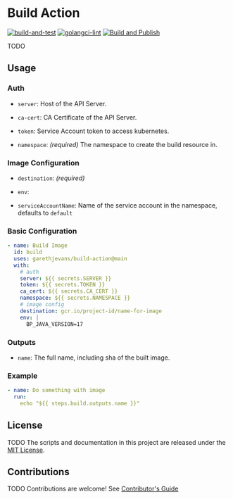 # Build Action

[![build-and-test](https://github.com/garethjevans/build-action/actions/workflows/build-and-test.yaml/badge.svg)](https://github.com/garethjevans/build-action/actions/workflows/build-and-test.yaml)
[![golangci-lint](https://github.com/garethjevans/build-action/actions/workflows/golangci-lint.yml/badge.svg)](https://github.com/garethjevans/build-action/actions/workflows/golangci-lint.yml)
[![Build and Publish](https://github.com/garethjevans/build-action/actions/workflows/publish-image.yaml/badge.svg)](https://github.com/garethjevans/build-action/actions/workflows/publish-image.yaml)

TODO

## Usage

### Auth

  - `server`: Host of the API Server.
   
  - `ca-cert`: CA Certificate of the API Server.

  - `token`: Service Account token to access kubernetes.

  - `namespace`: _(required)_ The namespace to create the build resource in.

### Image Configuration

  - `destination`: _(required)_

  - `env`: 

  - `serviceAccountName`: Name of the service account in the namespace, defaults to `default`  

### Basic Configuration

```yaml
- name: Build Image
  id: build
  uses: garethjevans/build-action@main
  with:
    # auth
    server: ${{ secrets.SERVER }}
    token: ${{ secrets.TOKEN }}
    ca_cert: ${{ secrets.CA_CERT }}
    namespace: ${{ secrets.NAMESPACE }}
    # image config
    destination: gcr.io/project-id/name-for-image
    env: |
      BP_JAVA_VERSION=17
```

### Outputs

  - `name`: The full name, including sha of the built image.

### Example

```yaml
- name: Do something with image
  run:
    echo "${{ steps.build.outputs.name }}"
```

## License

TODO The scripts and documentation in this project are released under the [MIT License](LICENSE).

## Contributions

TODO Contributions are welcome! See [Contributor's Guide](docs/contributors.md)
